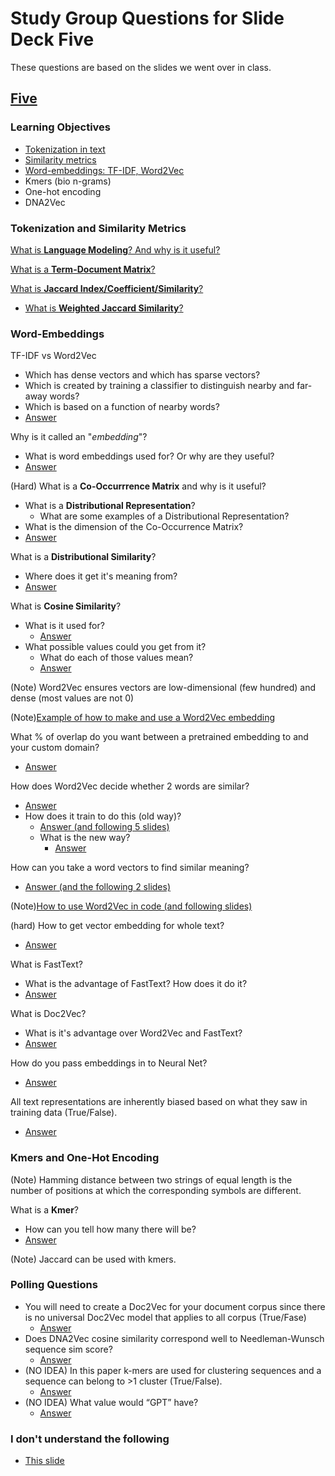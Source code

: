 # Study Group Questions for Slide Deck Five
These questions are based on the slides we went over in class.

## [Five](https://docs.google.com/presentation/d/1d8-Yuped-SUHB-hi3-PCCSjzvntMtECClr4slO7e3eE/edit#slide=id.gbe3701c345_0_60)

### Learning Objectives
* [Tokenization in text](#tokenization-and-similarity-metrics)
* [Similarity metrics](#tokenization-and-similarity-metrics)
* [Word-embeddings: TF-IDF, Word2Vec](#word-embeddings)
* Kmers (bio n-grams)
* One-hot encoding
* DNA2Vec


### Tokenization and Similarity Metrics

[What is **Language Modeling**? And why is it useful?](https://docs.google.com/presentation/d/1d8-Yuped-SUHB-hi3-PCCSjzvntMtECClr4slO7e3eE/edit#slide=id.g20805386c74_0_613)

[What is a **Term-Document Matrix**?](https://docs.google.com/presentation/d/1d8-Yuped-SUHB-hi3-PCCSjzvntMtECClr4slO7e3eE/edit#slide=id.gbd4865de7f_0_506)

[What is **Jaccard Index/Coefficient/Similarity**?](https://docs.google.com/presentation/d/1d8-Yuped-SUHB-hi3-PCCSjzvntMtECClr4slO7e3eE/edit#slide=id.gbd4865de7f_0_962)
* [What is **Weighted Jaccard Similarity**?](https://docs.google.com/presentation/d/1d8-Yuped-SUHB-hi3-PCCSjzvntMtECClr4slO7e3eE/edit#slide=id.g20805386c74_0_608)

### Word-Embeddings

TF-IDF vs Word2Vec
* Which has dense vectors and which has sparse vectors?
* Which is created by training a classifier to distinguish nearby and far-away words?
* Which is based on a function of nearby words?
* [Answer](https://docs.google.com/presentation/d/1d8-Yuped-SUHB-hi3-PCCSjzvntMtECClr4slO7e3eE/edit#slide=id.gbd4865de7f_0_496)

Why is it called an "*embedding*"?
* What is word embeddings used for? Or why are they useful?
* [Answer](https://docs.google.com/presentation/d/1d8-Yuped-SUHB-hi3-PCCSjzvntMtECClr4slO7e3eE/edit#slide=id.gbd4865de7f_0_1026)


(Hard)
What is a **Co-Occurrrence Matrix** and why is it useful?
* What is a **Distributional Representation**?
    * What are some examples of a Distributional Representation?
* What is the dimension of the Co-Occurrence Matrix?
* [Answer](https://docs.google.com/presentation/d/1d8-Yuped-SUHB-hi3-PCCSjzvntMtECClr4slO7e3eE/edit#slide=id.gb570f567eb_0_14)


What is a **Distributional Similarity**?
* Where does it get it's meaning from?
* [Answer](https://docs.google.com/presentation/d/1d8-Yuped-SUHB-hi3-PCCSjzvntMtECClr4slO7e3eE/edit#slide=id.g20888ddd21f_0_19)


What is **Cosine Similarity**?
* What is it used for?
    * [Answer](https://docs.google.com/presentation/d/1d8-Yuped-SUHB-hi3-PCCSjzvntMtECClr4slO7e3eE/edit#slide=id.gbd4865de7f_0_556)
* What possible values could you get from it? 
    * What do each of those values mean?
    * [Answer](https://docs.google.com/presentation/d/1d8-Yuped-SUHB-hi3-PCCSjzvntMtECClr4slO7e3eE/edit#slide=id.gbd4865de7f_0_569)


(Note) Word2Vec ensures vectors are low-dimensional (few hundred) and dense (most values are not 0)


(Note)[Example of how to make and use a Word2Vec embedding](https://docs.google.com/presentation/d/1d8-Yuped-SUHB-hi3-PCCSjzvntMtECClr4slO7e3eE/edit#slide=id.g20888ddd21f_0_32)


What % of overlap do you want between a pretrained embedding to and your custom domain?
* [Answer](https://docs.google.com/presentation/d/1d8-Yuped-SUHB-hi3-PCCSjzvntMtECClr4slO7e3eE/edit#slide=id.g20888ddd21f_0_128)


How does Word2Vec decide whether 2 words are similar?
* [Answer](https://docs.google.com/presentation/d/1d8-Yuped-SUHB-hi3-PCCSjzvntMtECClr4slO7e3eE/edit#slide=id.gbd4865de7f_0_710)
* How does it train to do this (old way)?
    * [Answer (and following 5 slides)](https://docs.google.com/presentation/d/1d8-Yuped-SUHB-hi3-PCCSjzvntMtECClr4slO7e3eE/edit#slide=id.g20805386c74_0_827)
    * What is the new way?
        * [Answer](https://docs.google.com/presentation/d/1d8-Yuped-SUHB-hi3-PCCSjzvntMtECClr4slO7e3eE/edit#slide=id.g11579432e38_2_2)


How can you take a word vectors to find similar meaning?
* [Answer (and the following 2 slides)](https://docs.google.com/presentation/d/1d8-Yuped-SUHB-hi3-PCCSjzvntMtECClr4slO7e3eE/edit#slide=id.gbd4865de7f_0_859)


(Note)[How to use Word2Vec in code (and following slides)](https://docs.google.com/presentation/d/1d8-Yuped-SUHB-hi3-PCCSjzvntMtECClr4slO7e3eE/edit#slide=id.g20888ddd21f_0_153)


(hard) How to get vector embedding for whole text?
* [Answer](https://docs.google.com/presentation/d/1d8-Yuped-SUHB-hi3-PCCSjzvntMtECClr4slO7e3eE/edit#slide=id.g20888ddd21f_0_123)


What is FastText?
* What is the advantage of FastText? How does it do it?
* [Answer](https://docs.google.com/presentation/d/1d8-Yuped-SUHB-hi3-PCCSjzvntMtECClr4slO7e3eE/edit#slide=id.g20888ddd21f_0_97)


What is Doc2Vec?
* What is it's advantage over Word2Vec and FastText?
* [Answer](https://docs.google.com/presentation/d/1d8-Yuped-SUHB-hi3-PCCSjzvntMtECClr4slO7e3eE/edit#slide=id.g20888ddd21f_0_102)


How do you pass embeddings in to Neural Net?
* [Answer](https://docs.google.com/presentation/d/1d8-Yuped-SUHB-hi3-PCCSjzvntMtECClr4slO7e3eE/edit#slide=id.g20888ddd21f_0_147)


All text representations are inherently biased based on what they saw in training data (True/False).
* [Answer](https://docs.google.com/presentation/d/1d8-Yuped-SUHB-hi3-PCCSjzvntMtECClr4slO7e3eE/edit#slide=id.g20888ddd21f_0_107)


### Kmers and One-Hot Encoding


(Note) Hamming distance between two strings of equal length is the number of positions at which the corresponding symbols are different.


What is a **Kmer**?
* How can you tell how many there will be?
* [Answer](https://docs.google.com/presentation/d/1d8-Yuped-SUHB-hi3-PCCSjzvntMtECClr4slO7e3eE/edit#slide=id.g20805386c74_0_5)


(Note) Jaccard can be used with kmers.


### Polling Questions
* You will need to create a Doc2Vec for your document corpus since there is no universal Doc2Vec model that applies to all corpus (True/Fase)
    * [Answer](https://docs.google.com/presentation/d/1d8-Yuped-SUHB-hi3-PCCSjzvntMtECClr4slO7e3eE/edit#slide=id.g20888ddd21f_0_190)
* Does DNA2Vec cosine similarity correspond well to Needleman-Wunsch sequence sim score?
    * [Answer](https://docs.google.com/presentation/d/1d8-Yuped-SUHB-hi3-PCCSjzvntMtECClr4slO7e3eE/edit#slide=id.g20888ddd21f_0_224)
* (NO IDEA) In this paper k-mers are used for clustering sequences and a sequence can belong to >1 cluster (True/False).
    * [Answer](https://docs.google.com/presentation/d/1d8-Yuped-SUHB-hi3-PCCSjzvntMtECClr4slO7e3eE/edit#slide=id.g20805386c74_0_544)
* (NO IDEA) What value would “GPT” have?
    * [Answer](https://docs.google.com/presentation/d/1d8-Yuped-SUHB-hi3-PCCSjzvntMtECClr4slO7e3eE/edit#slide=id.g20805386c74_0_587)


### I don't understand the following
* [This slide](https://docs.google.com/presentation/d/1d8-Yuped-SUHB-hi3-PCCSjzvntMtECClr4slO7e3eE/edit#slide=id.gbd4865de7f_0_752)